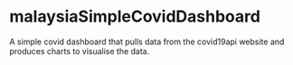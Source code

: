 # malaysiaSimpleCovidDashboard
A simple covid dashboard that pulls data from the covid19api website and produces charts to visualise the data.
